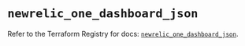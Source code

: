 # `newrelic_one_dashboard_json`

Refer to the Terraform Registry for docs: [`newrelic_one_dashboard_json`](https://registry.terraform.io/providers/newrelic/newrelic/3.69.0/docs/resources/one_dashboard_json).
